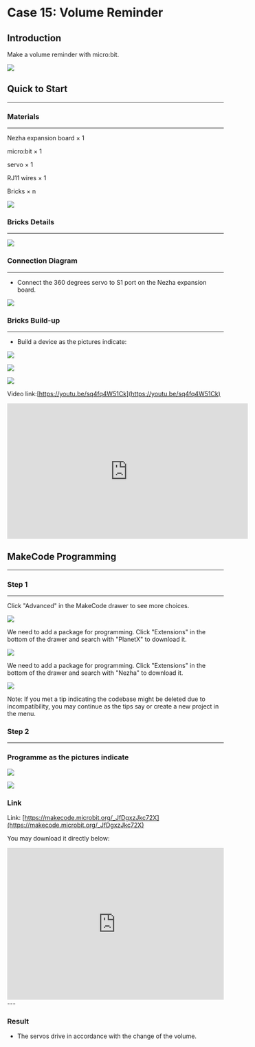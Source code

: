 # Case 15: Volume Reminder 

## Introduction 
Make a volume reminder with micro:bit. 

![](./images/case_15_01.png)

## Quick to Start
---

### Materials 
---
Nezha expansion board × 1

micro:bit × 1

servo  × 1

RJ11 wires × 1

Bricks × n

![](./images/case_15_02.png)


### Bricks Details
---

![](./images/Bricks_case_15.png)




### Connection Diagram 
---
- Connect the 360 degrees servo to S1 port on the Nezha expansion board. 


![](./images/case_15_03.png)


### Bricks Build-up 
---
- Build a device as the pictures indicate: 

![](./images/case_15_04.png)

![](./images/case_15_05.png)

![](./images/case_15_06.png)

Video link:[https://youtu.be/sq4fq4W51Ck](https://youtu.be/sq4fq4W51Ck)

<iframe width="560" height="315" src="https://www.youtube.com/embed/sq4fq4W51Ck" frameborder="0" allow="accelerometer; autoplay; clipboard-write; encrypted-media; gyroscope; picture-in-picture" allowfullscreen></iframe>

## MakeCode Programming 
---


### Step 1
---

Click "Advanced" in the MakeCode drawer to see more choices. 

![](./images/case_01_10.png)

We need to add a package for programming. Click "Extensions" in the bottom of the drawer and search with "PlanetX" to download it. 

![](./images/case_01_11.png)

We need to add a package for programming. Click "Extensions" in the bottom of the drawer and search with "Nezha" to download it. 

![](./images/case_03_09.png)

Note: If you met a tip indicating the codebase might be deleted due to incompatibility, you may continue as the tips say or create a new project in the menu. 

### Step 2
---

### Programme as the pictures indicate

![](./images/)

![](./images/case_15_15.png)



### Link
Link: [https://makecode.microbit.org/_JfDgxzJkc72X](https://makecode.microbit.org/_JfDgxzJkc72X)

You may download it directly below: 

<div style="position:relative;height:0;padding-bottom:70%;overflow:hidden;"><iframe style="position:absolute;top:0;left:0;width:100%;height:100%;" src="https://makecode.microbit.org/#pub:_JfDgxzJkc72X" frameborder="0" sandbox="allow-popups allow-forms allow-scripts allow-same-origin"></iframe></div>  
---

### Result
- The servos drive in accordance with the change of the volume. 

